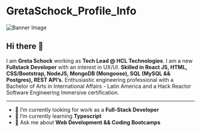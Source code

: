 # GretaSchock_Profile_Info

![Banner Image](https://github.com/gkhan205/gkhan205/blob/master/image/Banner.png)

## Hi there 👋

I am **Greta Schock** working as **Tech Lead @ HCL Technologies**. I am a new **Fullstack Developer** with an interest in UX/UI. **Skilled in React JS, HTML, CSS/Bootstrap, NodeJS, MongoDB (Mongoose), SQL (MySQL && Postgres), REST API’s.** Enthusiastic engineering professional with a Bachelor of Arts in International Affairs - Latin America and a Hack Reactor Software Engineering Immersive certification. 


---

- 🔭 I’m currently looking for work as a **Full-Stack Developer**
- 🌱 I’m currently learning **Typescript**
- 💬 Ask me about **Web Development && Coding Bootcamps**
